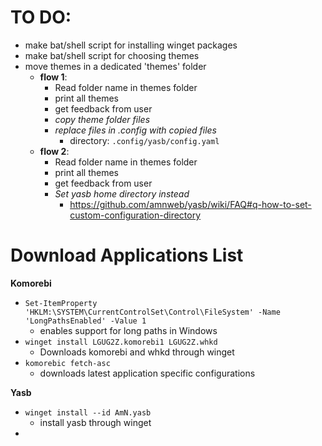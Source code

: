 # TO DO:

- make bat/shell script for installing winget packages
- make bat/shell script for choosing themes 
- move themes in a dedicated 'themes' folder
    - **flow 1**:
      - Read folder name in themes folder
      - print all themes
      - get feedback from user
      - *copy theme folder files*
      - *replace files in .config with copied files*
          - directory: `.config/yasb/config.yaml`
    - **flow 2**:
      - Read folder name in themes folder
      - print all themes
      - get feedback from user
      - *Set yasb home directory instead*
        - https://github.com/amnweb/yasb/wiki/FAQ#q-how-to-set-custom-configuration-directory 



# Download Applications List

**Komorebi**
- `Set-ItemProperty 'HKLM:\SYSTEM\CurrentControlSet\Control\FileSystem' -Name 'LongPathsEnabled' -Value 1`
  - enables support for long paths in Windows
- `winget install LGUG2Z.komorebi1 LGUG2Z.whkd`
  - Downloads komorebi and whkd through winget
- `komorebic fetch-asc`
  - downloads latest application specific configurations

**Yasb** 
- `winget install --id AmN.yasb`
  - install yasb through winget 
- 